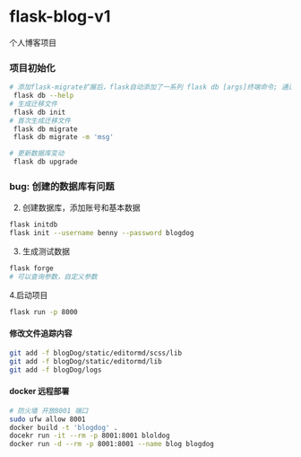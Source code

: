 # flask-blog-v1
个人博客项目

### 项目初始化
```bash
# 添加flask-migrate扩展后，flask自动添加了一系列 flask db [args]终端命令; 通过 --help 查看
 flask db --help
# 生成迁移文件 
 flask db init
# 首次生成迁移文件
 flask db migrate
 flask db migrate -m 'msg'

# 更新数据库变动
 flask db upgrade
```
### bug: 创建的数据库有问题

2. 创建数据库，添加账号和基本数据
```bash
flask initdb
flask init --username benny --password blogdog
```

3. 生成测试数据
```bash
flask forge
# 可以查询参数，自定义参数
```

4.启动项目
```bash
flask run -p 8000  
```

#### 修改文件追踪内容
```bash
git add -f blogDog/static/editormd/scss/lib
git add -f blogDog/static/editormd/lib
git add -f blogDog/logs

```

#### docker 远程部署
```bash
# 防火墙 开放8001 端口
sudo ufw allow 8001
docker build -t 'blogdog' .
docekr run -it --rm -p 8001:8001 bloldog
docker run -d --rm -p 8001:8001 --name blog blogdog
```